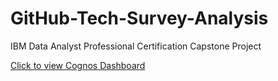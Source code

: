# GitHub-Tech-Survey-Analysis
IBM Data Analyst Professional Certification Capstone Project

[Click to view Cognos Dashboard](https://dataplatform.cloud.ibm.com/dashboards/a12574d1-952b-4208-a00a-033018b34b43/view/551cd23a67ac3cea7fe7c8e407cd2f0f7a332d08b1bb8b0084d37b490f367897f36c15c7c87d1e5cd2120464f0ee4758cc)
